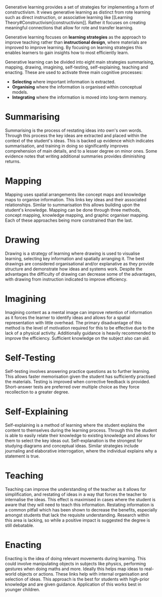 Generative learning provides a set of strategies for implementing a form of constructivism. It views generative learning as distinct from rote learning such as direct instruction, or associative learning like [[Learning Theory#Constructivism|constructivism]]. Rather it focuses on creating meaningful connections that allow for rote and transfer learning.

Generative learning focuses on **learning strategies** as the approach to improve teaching rather than **instructional design**, where materials are improved to improve learning. By focusing on learning strategies this enables learners to gain insights how to most efficiently learn.

Generative learning can be divided into eight main strategies summarising, mapping, drawing, imagining, self-testing, self-explaining, teaching and enacting. These are used to activate three main cognitive processes:
- **Selecting** where important information is extracted.
- **Organising** where the information is organised within conceptual models.
- **Integrating** where the information is moved into long-term memory.

# Summarising
Summarising is the process of restating ideas into own's own words. Through this process the key ideas are extracted and placed within the context of the student's ideas. This is backed up evidence which indicates summarisation, and training in doing so significantly improves comprehension of main details, and to a lesser degree on minor ones. Some evidence notes that writing additional summaries provides diminishing returns.

# Mapping
Mapping uses spatial arrangements like concept maps and knowledge maps to organise information. This links key ideas and their associated relationships. Similar to summarisation this allows building upon the student's knowledge. Mapping can be done through three methods, concept mapping, knowledge mapping, and graphic organiser mapping. Each of these approaches being more constrained than the last.

# Drawing
Drawing is a strategy of learning where drawing is used to visualise learning, selecting key information and spatially arranging it. The best drawings are considered organisational and/or explanative as they provide structure and demonstrate how ideas and systems work. Despite the advantages the difficulty of drawing can decrease some of the advantages, with drawing from instruction indicated to improve efficiency.

# Imagining
Imagining content as a mental image can improve retention of information as it forces the learner to identify ideas and allows for a spatial representation with little overhead. The primary disadvantage of this method is the level of motivation required for this to be effective due to the lack of a physical activity. Additionally guidance is heavily recommended to improve the efficiency. Sufficient knowledge on the subject also can aid.

# Self-Testing
Self-testing involves answering practice questions as to further learning. This allows faster memorisation given the student has sufficiently practised the materials. Testing is improved when corrective feedback is provided. Short-answer tests are preferred over multiple choice as they force recollection to a greater degree.

# Self-Explaining
Self-explaining is a method of learning where the student explains the content to themselves during the learning process. Through this the student is able to easily relate their knowledge to existing knowledge and allows for them to select the key ideas out. Self-explanation is the strongest for studying diagrams and conceptual ideas. Similar strategies include journaling and elaborative interrogation, where the individual explains why a statement is true.

# Teaching
Teaching can improve the understanding of the teacher as it allows for simplification, and restating of ideas in a way that forces the teacher to internalise the ideas.  This effect is maximised in cases where the student is aware that they will need to teach this information. Restating information is a common pitfall which has been shown to decrease the benefits, especially amongst students that lack the requisite understanding. Research within this area is lacking, so while a positive impact is suggested the degree is still debatable.

# Enacting
Enacting is the idea of doing relevant movements during learning. This could involve manipulating objects in subjects like physics, performing gestures when doing maths and more. Ideally this helps map ideas to real-world objects or actions. These links help with internal organisation and selection of ideas. This approach is the best for students with high-prior knowledge and are given guidance. Application of this works best in younger children.